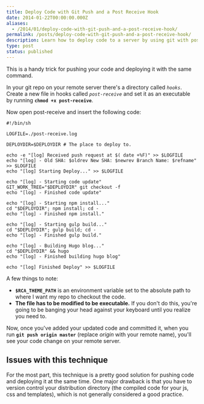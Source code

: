 ```yaml
---
title: Deploy Code with Git Push and a Post Receive Hook
date: 2014-01-22T00:00:00.000Z
aliases:
  - /2014/01/deploy-code-with-git-push-and-a-post-receive-hook/
permalink: /posts/deploy-code-with-git-push-and-a-post-receive-hook/
description: Learn how to deploy code to a server by using git with post-receive hooks.
type: post
status: published
---
```



This is a handy trick for pushing your code and deploying it with the same command.

In your git repo on your remote server there's a directory called *`hooks`*. Create a new file in hooks called *`post-receive`* and set it as an executable by running **`chmod +x post-receive`**.

Now open post-receive and insert the following code:

```shell
#!/bin/sh

LOGFILE=./post-receive.log

DEPLOYDIR=$DEPLOYDIR # The place to deploy to.

echo -e "[log] Received push request at $( date +%F)" >> $LOGFILE
echo "[log] - Old SHA: $oldrev New SHA: $newrev Branch Name: $refname" >> $LOGFILE
echo "[log] Starting Deploy..." >> $LOGFILE

echo "[log] - Starting code update"
GIT_WORK_TREE="$DEPLOYDIR" git checkout -f
echo "[log] - Finished code update"

echo "[log] - Starting npm install..."
cd "$DEPLOYDIR"; npm install; cd -
echo "[log] - Finished npm install."

echo "[log] - Starting gulp build..."
cd "$DEPLOYDIR"; gulp build; cd -
echo "[log] - Finished gulp build."

echo "[log] - Building Hugo blog..."
cd "$DEPLOYDIR" && hugo
echo "[log] - Finished building hugo blog"

echo "[log] Finished Deploy" >> $LOGFILE
```

A few things to note:


- **`$RCA_THEME_PATH`** is an environment variable set to the absolute path to where I want my repo to checkout the code.
- **The file has to be modified to be executable.** If you don't do this, you're going to be banging your head against your keyboard until you realize you need to.

Now, once you've added your updated code and committed it, when you run **`git push origin master`** (replace *origin* with your remote name), you'll see your code change on your remote server.

## Issues with this technique

For the most part, this technique is a pretty good solution for pushing code and deploying it at the same time. One major drawback is that you have to version control your distribution directory (the compiled code for your js, css and templates), which is not generally considered a good practice.
